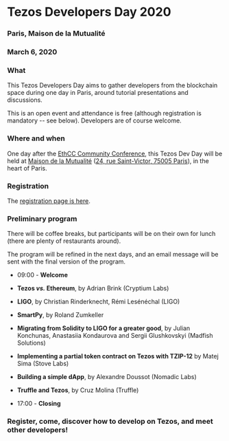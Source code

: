 # Tezos Developers Day 2020

### Paris, Maison de la Mutualité
### March 6, 2020

### What

This Tezos Developers Day aims to gather developers from the blockchain space during one day in Paris, around tutorial presentations and discussions.

This is an open event and attendance is free (although registration is mandatory -- see below). Developers are of course welcome.

### Where and when

One day after the [EthCC Community Conference](https://ethcc.io/), this Tezos Dev Day will be held at [Maison de la Mutualité](https://www.maisondelamutualite.com/en) ([24, rue Saint-Victor, 75005 Paris](https://www.google.com/maps/place/Maison+de+la+Mutualit%C3%A9/@48.848713,2.350635,15z/data=!4m5!3m4!1s0x0:0x2a595de9d6bf634b!8m2!3d48.848713!4d2.350635)), in the heart of Paris.

### Registration

The [registration page is here](https://forms.gle/BV6Xft31sNy36t9Z7).

### Preliminary program

There will be coffee breaks, but participants will be on their own for lunch (there are plenty of restaurants around).

The program will be refined in the next days, and an email message will be sent with the final version of the program.

* 09:00 - **Welcome**

* **Tezos _vs._ Ethereum**, by Adrian Brink (Cryptium Labs)
* **LIGO**, by Christian Rinderknecht, Rémi Lesénéchal (LIGO)
* **SmartPy**, by Roland Zumkeller
* **Migrating from Solidity to LIGO for a greater good**, by Julian Konchunas, Anastasiia Kondaurova and Sergii Glushkovskyi (Madfish Solutions)
* **Implementing a partial token contract on Tezos with TZIP-12** by Matej Sima (Stove Labs)
* **Building a simple dApp**, by Alexandre Doussot (Nomadic Labs)
* **Truffle and Tezos**, by Cruz Molina (Truffle)

*  17:00 - **Closing**

### Register, come, discover how to develop on Tezos, and meet other developers!
